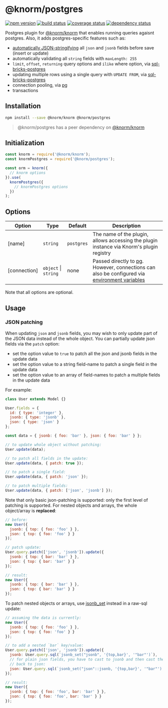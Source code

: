 # @knorm/postgres

[![npm version](https://badge.fury.io/js/%40knorm%2Fpostgres.svg)](https://badge.fury.io/js/%40knorm%2Fpostgres)
[![build status](https://travis-ci.org/knorm/postgres.svg?branch=master)](https://travis-ci.org/knorm/postgres)
[![coverage status](https://coveralls.io/repos/github/knorm/postgres/badge.svg?branch=master)](https://coveralls.io/github/knorm/postgres?branch=master)
[![dependency status](https://david-dm.org/knorm/postgres.svg)](https://david-dm.org/knorm/postgres)

Postgres plugin for [@knorm/knorm](https://www.npmjs.com/package/@knorm/knorm)
that enables running queries agaisnt postgres. Also, it adds postgres-specific
features such as:

- [automatically JSON-stringifying](http://knexjs.org/#Schema-json) all `json`
  and `jsonb` fields before save (insert or update)
- automatically validating all `string` fields with `maxLength: 255`
- `limit`, `offset`, `returning` query options and `ilike` where option,
  via [sql-bricks-postgres](https://github.com/Suor/sql-bricks-postgres)
- updating multiple rows using a single query with `UPDATE FROM`, via
  [sql-bricks-postgres](https://github.com/Suor/sql-bricks-postgres)
- connection pooling, via [pg](https://node-postgres.com/features/pooling)
- transactions

## Installation

```bash
npm install --save @knorm/knorm @knorm/postgres
```

> @knorm/postgres has a peer dependency on
> [@knorm/knorm](https://www.npmjs.com/package/knorm)

## Initialization

```js
const knorm = require('@knorm/knorm');
const knormPostgres = require('@knorm/postgres');

const orm = knorm({
  // knorm options
}).use(
  knormPostgres({
    // knormPostgres options
  })
);
```

## Options

| Option       | Type                 | Default    | Description                                                                                                                                                                                                                    |
| ------------ | -------------------- | ---------- | ------------------------------------------------------------------------------------------------------------------------------------------------------------------------------------------------------------------------------ |
| [name]       | `string`             | `postgres` | The name of the plugin, allows accessing the plugin instance via Knorm's plugin registry                                                                                                                                       |
| [connection] | `object` \| `string` | none       | Passed directly to [pg](https://node-postgres.com/features/connecting#programmatic). However, connections can also be configured via [environment variables](https://www.postgresql.org/docs/current/static/libpq-envars.html) |

Note that all options are optional.

## Usage

### JSON patching

When updating `json` and `jsonb` fields, you may wish to only update part of the
JSON data instead of the whole object. You can partially update json fields via
the `patch` option:

- set the option value to `true` to patch all the json and jsonb fields in the
  update data
- set the option value to a string field-name to patch a single field in the
  update data
- set the option value to an array of field-names to patch a multiple fields
  in the update data

For example:

```js
class User extends Model {}

User.fields = {
  id: { type: 'integer' },
  jsonb: { type: 'jsonb' },
  json: { type: 'json' }
};

const data = { jsonb: { foo: 'bar' }, json: { foo: 'bar' } };

// to update whole object without patching:
User.update(data);

// to patch all fields in the update:
User.update(data, { patch: true });

// to patch a single field:
User.update(data, { patch: 'json' });

// to patch multiple fields:
User.update(data, { patch: ['json', 'jsonb'] });
```

Note that only basic json-patching is supported: only the first level of
patching
is supported. For nested objects and arrays, the whole object/array is
**replaced**:

```js
// before:
new User({
  jsonb: { top: { foo: 'foo' } },
  json: { top: { foo: 'foo' } }
});

// patch update:
User.query.patch(['json', 'jsonb']).update({
  jsonb: { top: { bar: 'bar' } },
  json: { top: { bar: 'bar' } }
});

// result:
new User({
  jsonb: { top: { bar: 'bar' } },
  json: { top: { bar: 'bar' } }
});
```

To patch nested objects or arrays, use
[jsonb_set](https://www.postgresql.org/docs/9.5/static/functions-json.html)
instead in a raw-sql update:

```js
// assuming the data is currently:
new User({
  jsonb: { top: { foo: 'foo' } },
  json: { top: { foo: 'foo' } }
});

// to add a nested `bar` key/value:
User.query.patch(['json', 'jsonb']).update({
  jsonb: User.query.sql(`jsonb_set("jsonb", '{top,bar}', '"bar"')`),
  // for plain json fields, you have to cast to jsonb and then cast the result
  // back to json:
  json: User.query.sql(`jsonb_set("json"::jsonb, '{top,bar}', '"bar"')::json`)
});

// result:
new User({
  jsonb: { top: { foo: 'foo', bar: 'bar' } },
  json: { top: { foo: 'foo', bar: 'bar' } }
});
```
